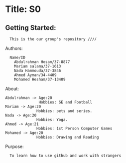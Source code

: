 
  
# Title: S0
## Getting Started:
      This is the our group's repository ////
Authors:

      Name/ID
        Abdulrahman Hosam/37-8877
        Mariam salama/37-1613
        Nada Hammouda/37-3846
        Ahmed Ayman/34-4409
        Mohamed Hesham/37-13409

About:


    Abdulrahman -> Age:20
                   Hobbies: SE and Football
    Mariam -> Age:20
                  Hobbies: pets and series.
    Nada -> Age:20
                  Hobbies: Yoga.
    Ahmed -> Age:21
                  Hobbies: 1st Person Computer Games
    Mohamed -> Age:20
                  Hobbies: Drawing and Reading

                   

Purpose:
      
      To learn how to use github and work with strangers
